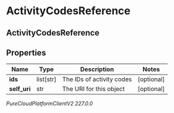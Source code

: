 # ActivityCodesReference

## ActivityCodesReference

## Properties

|Name | Type | Description | Notes|
|------------ | ------------- | ------------- | -------------|
| **ids** | list[str] | The IDs of activity codes | [optional] |
| **self_uri** | str | The URI for this object | [optional] |



_PureCloudPlatformClientV2 227.0.0_
